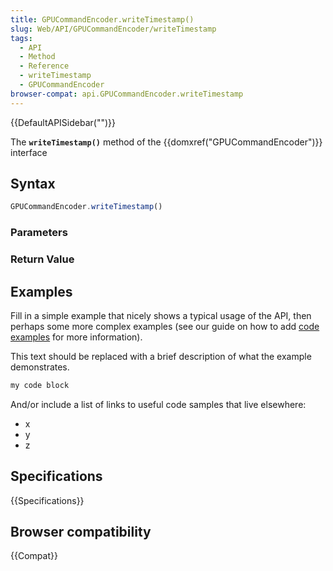 ```yaml
---
title: GPUCommandEncoder.writeTimestamp()
slug: Web/API/GPUCommandEncoder/writeTimestamp
tags:
  - API
  - Method
  - Reference
  - writeTimestamp
  - GPUCommandEncoder
browser-compat: api.GPUCommandEncoder.writeTimestamp
---
```

{{DefaultAPISidebar("")}}

The **`writeTimestamp()`** method of the {{domxref("GPUCommandEncoder")}} interface 

## Syntax

```js
GPUCommandEncoder.writeTimestamp()
```

### Parameters



### Return Value



## Examples

Fill in a simple example that nicely shows a typical usage of the API, then perhaps some more complex examples (see our guide on how to add [code examples](/en-US/docs/MDN/Contribute/Structures/Code_examples) for more information).

This text should be replaced with a brief description of what the example demonstrates.

```js
my code block
```

And/or include a list of links to useful code samples that live elsewhere:

*   x
*   y
*   z

## Specifications

{{Specifications}}

## Browser compatibility

{{Compat}}

